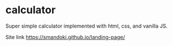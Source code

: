 # calculator
Super simple calculator implemented with html, css, and vanilla JS.

Site link https://smandoki.github.io/landing-page/
